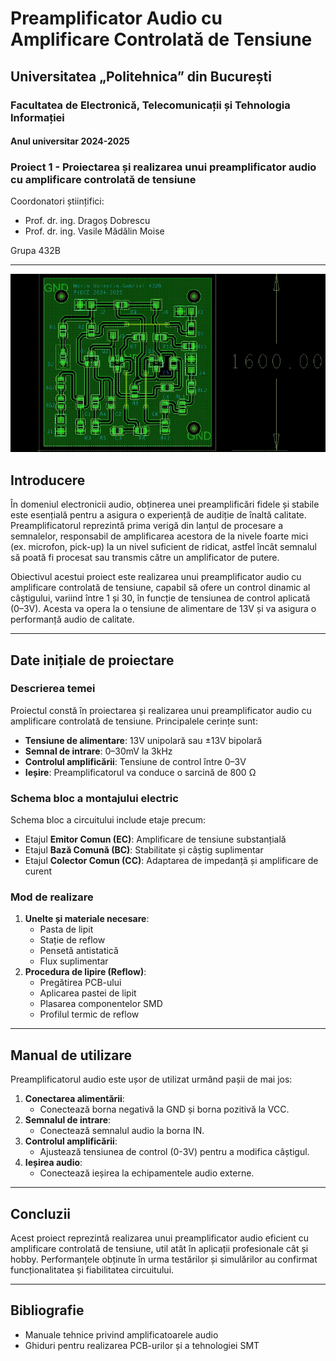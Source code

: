 # Preamplificator Audio cu Amplificare Controlată de Tensiune

## Universitatea „Politehnica” din București
### Facultatea de Electronică, Telecomunicații și Tehnologia Informației
#### Anul universitar 2024-2025

### Proiect 1 - Proiectarea și realizarea unui preamplificator audio cu amplificare controlată de tensiune

Coordonatori științifici:
- Prof. dr. ing. Dragoș Dobrescu
- Prof. dr. ing. Vasile Mădălin Moise

Grupa 432B

---

![1.](Layout/pcb.jpg?raw=true "PCB")



## Introducere

În domeniul electronicii audio, obținerea unei preamplificări fidele și stabile este esențială pentru a asigura o experiență de audiție de înaltă calitate. Preamplificatorul reprezintă prima verigă din lanțul de procesare a semnalelor, responsabil de amplificarea acestora de la nivele foarte mici (ex. microfon, pick-up) la un nivel suficient de ridicat, astfel încât semnalul să poată fi procesat sau transmis către un amplificator de putere.

Obiectivul acestui proiect este realizarea unui preamplificator audio cu amplificare controlată de tensiune, capabil să ofere un control dinamic al câștigului, variind între 1 și 30, în funcție de tensiunea de control aplicată (0–3V). Acesta va opera la o tensiune de alimentare de 13V și va asigura o performanță audio de calitate.

---

## Date inițiale de proiectare

### Descrierea temei

Proiectul constă în proiectarea și realizarea unui preamplificator audio cu amplificare controlată de tensiune. Principalele cerințe sunt:
- **Tensiune de alimentare**: 13V unipolară sau ±13V bipolară
- **Semnal de intrare**: 0–30mV la 3kHz
- **Controlul amplificării**: Tensiune de control între 0–3V
- **Ieșire**: Preamplificatorul va conduce o sarcină de 800 Ω

### Schema bloc a montajului electric

Schema bloc a circuitului include etaje precum:
- Etajul **Emitor Comun (EC)**: Amplificare de tensiune substanțială
- Etajul **Bază Comună (BC)**: Stabilitate și câștig suplimentar
- Etajul **Colector Comun (CC)**: Adaptarea de impedanță și amplificare de curent


### Mod de realizare

1. **Unelte și materiale necesare**:
    - Pasta de lipit
    - Stație de reflow
    - Pensetă antistatică
    - Flux suplimentar
2. **Procedura de lipire (Reflow)**:
    - Pregătirea PCB-ului
    - Aplicarea pastei de lipit
    - Plasarea componentelor SMD
    - Profilul termic de reflow

---

## Manual de utilizare

Preamplificatorul audio este ușor de utilizat urmând pașii de mai jos:
1. **Conectarea alimentării**:
    - Conectează borna negativă la GND și borna pozitivă la VCC.
2. **Semnalul de intrare**:
    - Conectează semnalul audio la borna IN.
3. **Controlul amplificării**:
    - Ajustează tensiunea de control (0-3V) pentru a modifica câștigul.
4. **Ieșirea audio**:
    - Conectează ieșirea la echipamentele audio externe.

---

## Concluzii

Acest proiect reprezintă realizarea unui preamplificator audio eficient cu amplificare controlată de tensiune, util atât în aplicații profesionale cât și hobby. Performanțele obținute în urma testărilor și simulărilor au confirmat funcționalitatea și fiabilitatea circuitului.

---

## Bibliografie

- Manuale tehnice privind amplificatoarele audio
- Ghiduri pentru realizarea PCB-urilor și a tehnologiei SMT

